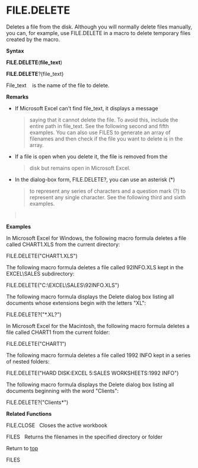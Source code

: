 FILE.DELETE
===========

Deletes a file from the disk. Although you will normally delete files
manually, you can, for example, use FILE.DELETE in a macro to delete
temporary files created by the macro.

**Syntax**

**FILE.DELETE**(**file\_text**)

**FILE.DELETE**?(file\_text)

File\_text    is the name of the file to delete.

**Remarks**

-   If Microsoft Excel can\'t find file\_text, it displays a message
    > saying that it cannot delete the file. To avoid this, include the
    > entire path in file\_text. See the following second and fifth
    > examples. You can also use FILES to generate an array of filenames
    > and then check if the file you want to delete is in the array.

-   If a file is open when you delete it, the file is removed from the
    > disk but remains open in Microsoft Excel.

-   In the dialog-box form, FILE.DELETE?, you can use an asterisk (\*)
    > to represent any series of characters and a question mark (?) to
    > represent any single character. See the following third and sixth
    > examples.

>  

**Examples**

In Microsoft Excel for Windows, the following macro formula deletes a
file called CHART1.XLS from the current directory:

FILE.DELETE(\"CHART1.XLS\")

The following macro formula deletes a file called 92INFO.XLS kept in the
EXCEL\\SALES subdirectory:

FILE.DELETE(\"C:\\EXCEL\\SALES\\92INFO.XLS\")

The following macro formula displays the Delete dialog box listing all
documents whose extensions begin with the letters \"XL\":

FILE.DELETE?(\"\*.XL?\")

In Microsoft Excel for the Macintosh, the following macro formula
deletes a file called CHART1 from the current folder:

FILE.DELETE(\"CHART1\")

The following macro formula deletes a file called 1992 INFO kept in a
series of nested folders:

FILE.DELETE(\"HARD DISK:EXCEL 5:SALES WORKSHEETS:1992 INFO\")

The following macro formula displays the Delete dialog box listing all
documents beginning with the word \"Clients\":

FILE.DELETE?(\"Clients\*\")

**Related Functions**

FILE.CLOSE   Closes the active workbook

FILES   Returns the filenames in the specified directory or folder

Return to [top](#E)

FILES
